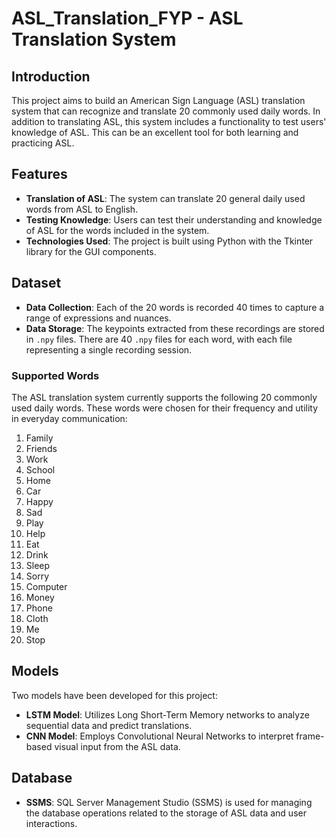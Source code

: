 # ASL_Translation_FYP - ASL Translation System

## Introduction
This project aims to build an American Sign Language (ASL) translation system that can recognize and translate 20 commonly used daily words. In addition to translating ASL, this system includes a functionality to test users' knowledge of ASL. This can be an excellent tool for both learning and practicing ASL.

## Features
- **Translation of ASL**: The system can translate 20 general daily used words from ASL to English.
- **Testing Knowledge**: Users can test their understanding and knowledge of ASL for the words included in the system.
- **Technologies Used**: The project is built using Python with the Tkinter library for the GUI components.

## Dataset
- **Data Collection**: Each of the 20 words is recorded 40 times to capture a range of expressions and nuances.
- **Data Storage**: The keypoints extracted from these recordings are stored in `.npy` files. There are 40 `.npy` files for each word, with each file representing a single recording session.

### Supported Words
The ASL translation system currently supports the following 20 commonly used daily words. These words were chosen for their frequency and utility in everyday communication:
1. Family
2. Friends
3. Work
4. School
5. Home
6. Car
7. Happy
8. Sad
9. Play
10. Help
11. Eat
12. Drink
13. Sleep
14. Sorry
15. Computer
16. Money
17. Phone
18. Cloth
19. Me
20. Stop

## Models
Two models have been developed for this project:
- **LSTM Model**: Utilizes Long Short-Term Memory networks to analyze sequential data and predict translations.
- **CNN Model**: Employs Convolutional Neural Networks to interpret frame-based visual input from the ASL data.

## Database
- **SSMS**: SQL Server Management Studio (SSMS) is used for managing the database operations related to the storage of ASL data and user interactions.



